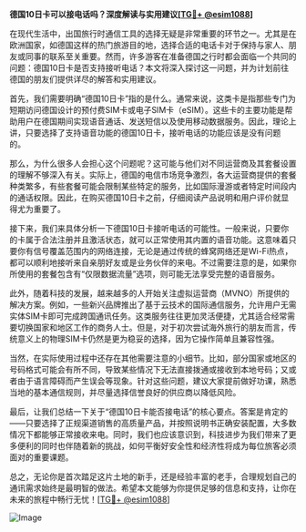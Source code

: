 **德国10日卡可以接电话吗？深度解读与实用建议[[TG💪+ @esim1088](https://t.me/s/esim1088)]**

在现代生活中，出国旅行时通信工具的选择无疑是非常重要的环节之一。尤其是在欧洲国家，如德国这样的热门旅游目的地，选择合适的电话卡对于保持与家人、朋友或同事的联系至关重要。然而，许多游客在准备德国之行时都会面临一个共同的问题：德国10日卡是否支持接听电话？本文将深入探讨这一问题，并为计划前往德国的朋友们提供详尽的解答和实用建议。

首先，我们需要明确“德国10日卡”指的是什么。通常来说，这类卡是指那些专门为短期访问德国设计的预付费SIM卡或电子SIM卡（eSIM）。这些卡的主要功能是帮助用户在德国期间实现语音通话、发送短信以及使用移动数据服务。因此，理论上讲，只要选择了支持语音功能的德国10日卡，接听电话的功能应该是没有问题的。

那么，为什么很多人会担心这个问题呢？这可能与他们对不同运营商及其套餐设置的理解不够深入有关。实际上，德国的电信市场竞争激烈，各大运营商提供的套餐种类繁多，有些套餐可能会限制某些特定的服务，比如国际漫游或者特定时间段内的通话权限。因此，在购买德国10日卡之前，仔细阅读产品说明和用户评价就显得尤为重要了。

接下来，我们来具体分析一下德国10日卡接听电话的可能性。一般来说，只要你的卡属于合法注册并且激活状态，就可以正常使用其内置的语音功能。这意味着只要你有信号覆盖范围内的网络连接，无论是通过传统的蜂窝网络还是Wi-Fi热点，都可以顺利地接听来自亲朋好友或是业务伙伴的来电。不过需要注意的是，如果你所使用的套餐包含有“仅限数据流量”选项，则可能无法享受完整的语音服务。

此外，随着科技的发展，越来越多的人开始关注虚拟运营商（MVNO）所提供的解决方案。例如，一些新兴品牌推出了基于云技术的国际通信服务，允许用户无需实体SIM卡即可完成跨国通讯任务。这类服务往往更加灵活便捷，尤其适合经常需要切换国家和地区工作的商务人士。但是，对于初次尝试海外旅行的朋友而言，传统意义上的物理SIM卡仍然是更为稳妥的选择，因为它操作简单且兼容性强。

当然，在实际使用过程中还存在其他需要注意的小细节。比如，部分国家或地区的号码格式可能会有所不同，导致某些情况下无法直接拨通或接收到本地号码；又或者由于语言障碍而产生误会等现象。针对这些问题，建议大家提前做好功课，熟悉当地的基本通信规则，并尽量选择信誉良好的供应商以降低风险。

最后，让我们总结一下关于“德国10日卡能否接电话”的核心要点。答案是肯定的——只要选择了正规渠道销售的高质量产品，并按照说明书正确安装配置，大多数情况下都能够正常接收来电。同时，我们也应该意识到，科技进步为我们带来了更多便利的同时也伴随着新的挑战，如何平衡好安全性和经济性将成为每位旅客必须面对的重要课题。

总之，无论你是首次踏足这片土地的新手，还是经验丰富的老手，合理规划自己的通讯需求始终是最明智的做法。希望本文能够为你提供足够的信息和支持，让你在未来的旅程中畅行无忧！[[TG💪+ @esim1088](https://t.me/s/esim1088)] 

![Image](https://i.postimg.cc/4NQfJmqS/Snipaste-2025-05-13-00-14-12.png)